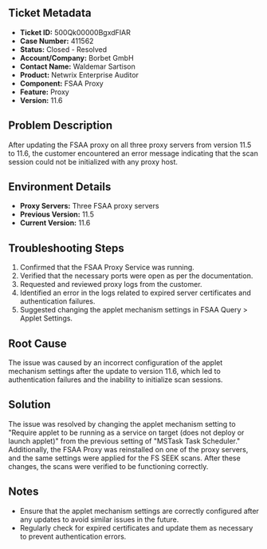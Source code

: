 ## Ticket Metadata
- **Ticket ID:** 500Qk00000BgxdFIAR
- **Case Number:** 411562
- **Status:** Closed - Resolved
- **Account/Company:** Borbet GmbH
- **Contact Name:** Waldemar Sartison
- **Product:** Netwrix Enterprise Auditor
- **Component:** FSAA Proxy
- **Feature:** Proxy
- **Version:** 11.6

## Problem Description
After updating the FSAA proxy on all three proxy servers from version 11.5 to 11.6, the customer encountered an error message indicating that the scan session could not be initialized with any proxy host.

## Environment Details
- **Proxy Servers:** Three FSAA proxy servers
- **Previous Version:** 11.5
- **Current Version:** 11.6

## Troubleshooting Steps
1. Confirmed that the FSAA Proxy Service was running.
2. Verified that the necessary ports were open as per the documentation.
3. Requested and reviewed proxy logs from the customer.
4. Identified an error in the logs related to expired server certificates and authentication failures.
5. Suggested changing the applet mechanism settings in FSAA Query > Applet Settings.

## Root Cause
The issue was caused by an incorrect configuration of the applet mechanism settings after the update to version 11.6, which led to authentication failures and the inability to initialize scan sessions.

## Solution
The issue was resolved by changing the applet mechanism setting to "Require applet to be running as a service on target (does not deploy or launch applet)" from the previous setting of "MSTask Task Scheduler." Additionally, the FSAA Proxy was reinstalled on one of the proxy servers, and the same settings were applied for the FS SEEK scans. After these changes, the scans were verified to be functioning correctly.

## Notes
- Ensure that the applet mechanism settings are correctly configured after any updates to avoid similar issues in the future.
- Regularly check for expired certificates and update them as necessary to prevent authentication errors.